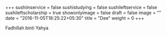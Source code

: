 +++
sushiinservice = false
sushistudying = false
sushileftservice = false
sushileftscholarship = true
showonlyimage = false
draft = false
image = ""
date = "2016-11-05T18:25:22+05:30"
title = "Dee"
weight = 0
+++

Fadhillah binti Yahya
<!--more-->